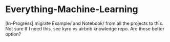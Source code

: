 # Everything-Machine-Learning
[In-Progress] migrate Example/ and Notebook/ from all the projects to this. Not sure If I need this. see kyro vs airbnb knowledge repo. Are those better option? 

